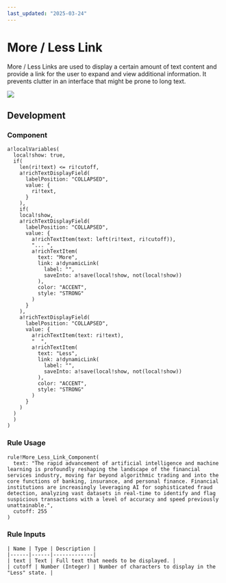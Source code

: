 ```yaml
---
last_updated: "2025-03-24"
---
```


# More / Less Link

More / Less Links are used to display a certain amount of text content and provide a link for the user to expand and view additional information. It prevents clutter in an interface that might be prone to long text.

![](https://github.com/user-attachments/assets/ff935aef-7cbf-437a-986a-9128d892fd17)

## Development

### Component

```
a!localVariables(
  local!show: true,
  if(
    len(ri!text) <= ri!cutoff,
    a!richTextDisplayField(
      labelPosition: "COLLAPSED",
      value: {
        ri!text,
      }
    ),
    if(
    local!show,
    a!richTextDisplayField(
      labelPosition: "COLLAPSED",
      value: {
        a!richTextItem(text: left(ri!text, ri!cutoff)),
        "... ",
        a!richTextItem(
          text: "More",
          link: a!dynamicLink(
            label: "",
            saveInto: a!save(local!show, not(local!show))
          ),
          color: "ACCENT",
          style: "STRONG"
        )
      }
    ),
    a!richTextDisplayField(
      labelPosition: "COLLAPSED",
      value: {
        a!richTextItem(text: ri!text),
        "  ",
        a!richTextItem(
          text: "Less",
          link: a!dynamicLink(
            label: "",
            saveInto: a!save(local!show, not(local!show))
          ),
          color: "ACCENT",
          style: "STRONG"
        )
      }
    )
  )
  )
)
```

### Rule Usage

```
rule!More_Less_Link_Component(
  text: "The rapid advancement of artificial intelligence and machine learning is profoundly reshaping the landscape of the financial services industry, moving far beyond algorithmic trading and into the core functions of banking, insurance, and personal finance. Financial institutions are increasingly leveraging AI for sophisticated fraud detection, analyzing vast datasets in real-time to identify and flag suspicious transactions with a level of accuracy and speed previously unattainable.",
  cutoff: 255
)
```

### Rule Inputs

```
| Name | Type | Description |
|------|------|-------------|
| text | Text | Full text that needs to be displayed. |
| cutoff | Number (Integer) | Number of characters to display in the "Less" state. |
```